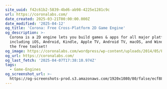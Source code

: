 ```yaml
---
site_uuid: f42c61b2-5839-4bd6-ab98-4225e1281c9c
url: https://coronalabs.com/
date_created: 2025-03-21T00:00:00.000Z
date_modified: '2025-04-12'
og_title: 'Corona: Free Cross-Platform 2D Game Engine'
og_description: >-
  Corona is a 2D engine lets you build games & apps for all major platforms
  including iOS, Android, Kindle, Apple TV, Android TV, macOS, and Windows. Get
  the free toolset!
og_image: https://coronalabs.com/wordpress/wp-content/uploads/2014/05/FB_banner_2.png
og_url: https://coronalabs.com/
og_last_fetch: '2025-04-07T17:38:10.974Z'
tags:
  - Game-Engines
og_screenshot_url: >-
  https://og-screenshots-prod.s3.amazonaws.com/1920x1080/80/false/ecf88b6820f839c825d7bd2a529c1dc383e2761bf474ff3fdd258d9b2dc23c9a.jpeg
---
```




